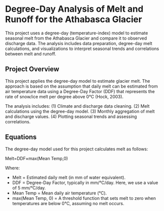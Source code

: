 # Degree-Day Analysis of Melt and Runoff for the Athabasca Glacier

This project uses a degree-day (temperature-index) model to estimate seasonal melt from the Athabasca Glacier and compare it to observed discharge data. The analysis includes data preparation, degree-day melt calculations, and visualizations to interpret seasonal trends and correlations between melt and runoff.

## Project Overview

This project applies the degree-day model to estimate glacier melt. The approach is based on the assumption that daily melt can be estimated from air temperature data using a Degree-Day Factor (DDF) that represents the rate of snow/ice melt per degree above 0°C (Hock, 2003).

The analysis includes:
(1) Climate and discharge data cleaning.
(2) Melt calculations using the degree-day model.
(3) Monthly aggregation of melt and discharge values.
(4) Plotting seasonal trends and assessing correlations.

## Equations

The degree-day model used for this project calculates melt as follows:

Melt=DDF×max(Mean Temp,0)

Where:
   - Melt = Estimated daily melt (in mm of water equivalent).
   - DDF = Degree-Day Factor, typically in mm/°C/day. Here, we use a value of 5 mm/°C/day.
   - Mean Temp = Mean daily air temperature (°C).
   - max(Mean Temp, 0) = A threshold function that sets melt to zero when temperatures are below 0°C, assuming no melt occurs.




